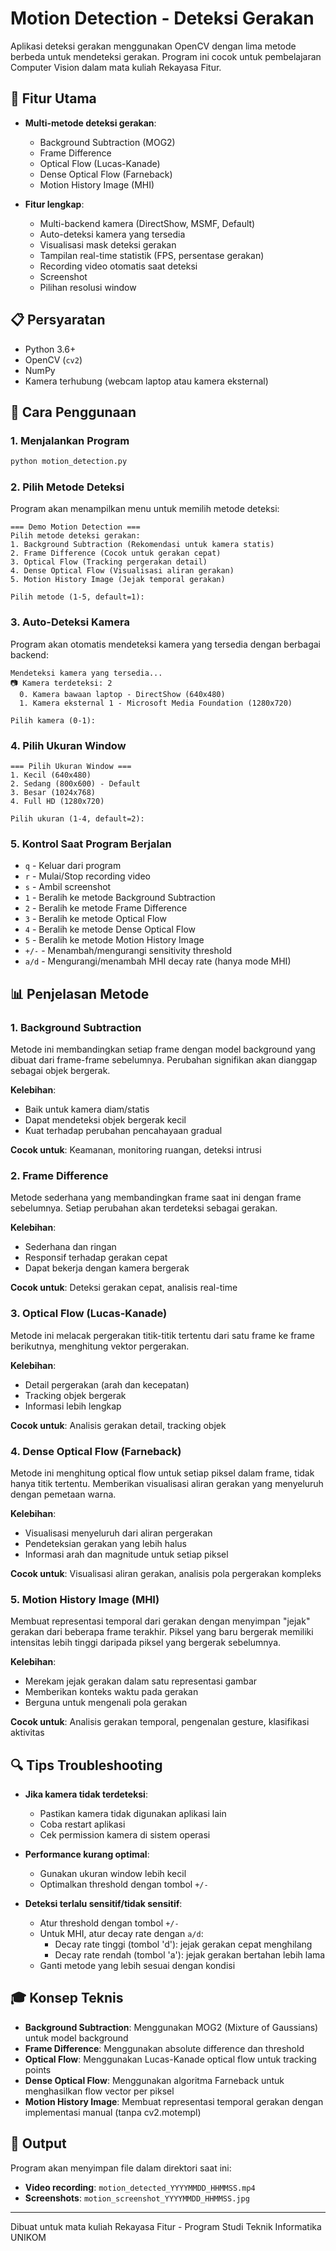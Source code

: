 # Motion Detection - Deteksi Gerakan

Aplikasi deteksi gerakan menggunakan OpenCV dengan lima metode berbeda untuk mendeteksi gerakan. Program ini cocok untuk pembelajaran Computer Vision dalam mata kuliah Rekayasa Fitur.

## 🚀 Fitur Utama

- **Multi-metode deteksi gerakan**:
  - Background Subtraction (MOG2)
  - Frame Difference
  - Optical Flow (Lucas-Kanade)
  - Dense Optical Flow (Farneback)
  - Motion History Image (MHI)

- **Fitur lengkap**:
  - Multi-backend kamera (DirectShow, MSMF, Default) 
  - Auto-deteksi kamera yang tersedia
  - Visualisasi mask deteksi gerakan
  - Tampilan real-time statistik (FPS, persentase gerakan)
  - Recording video otomatis saat deteksi
  - Screenshot
  - Pilihan resolusi window

## 📋 Persyaratan

- Python 3.6+
- OpenCV (`cv2`)
- NumPy
- Kamera terhubung (webcam laptop atau kamera eksternal)

## 🔧 Cara Penggunaan

### 1. Menjalankan Program

```bash
python motion_detection.py
```

### 2. Pilih Metode Deteksi

Program akan menampilkan menu untuk memilih metode deteksi:

```
=== Demo Motion Detection ===
Pilih metode deteksi gerakan:
1. Background Subtraction (Rekomendasi untuk kamera statis)
2. Frame Difference (Cocok untuk gerakan cepat)
3. Optical Flow (Tracking pergerakan detail)
4. Dense Optical Flow (Visualisasi aliran gerakan)
5. Motion History Image (Jejak temporal gerakan)

Pilih metode (1-5, default=1): 
```

### 3. Auto-Deteksi Kamera

Program akan otomatis mendeteksi kamera yang tersedia dengan berbagai backend:

```
Mendeteksi kamera yang tersedia...
📷 Kamera terdeteksi: 2
  0. Kamera bawaan laptop - DirectShow (640x480)
  1. Kamera eksternal 1 - Microsoft Media Foundation (1280x720)

Pilih kamera (0-1):
```

### 4. Pilih Ukuran Window

```
=== Pilih Ukuran Window ===
1. Kecil (640x480)
2. Sedang (800x600) - Default
3. Besar (1024x768)
4. Full HD (1280x720)

Pilih ukuran (1-4, default=2):
```

### 5. Kontrol Saat Program Berjalan

- `q` - Keluar dari program
- `r` - Mulai/Stop recording video
- `s` - Ambil screenshot
- `1` - Beralih ke metode Background Subtraction
- `2` - Beralih ke metode Frame Difference
- `3` - Beralih ke metode Optical Flow
- `4` - Beralih ke metode Dense Optical Flow
- `5` - Beralih ke metode Motion History Image
- `+/-` - Menambah/mengurangi sensitivity threshold
- `a/d` - Mengurangi/menambah MHI decay rate (hanya mode MHI)

## 📊 Penjelasan Metode

### 1. Background Subtraction

Metode ini membandingkan setiap frame dengan model background yang dibuat dari frame-frame sebelumnya. Perubahan signifikan akan dianggap sebagai objek bergerak.

**Kelebihan**:
- Baik untuk kamera diam/statis
- Dapat mendeteksi objek bergerak kecil
- Kuat terhadap perubahan pencahayaan gradual

**Cocok untuk**: Keamanan, monitoring ruangan, deteksi intrusi

### 2. Frame Difference

Metode sederhana yang membandingkan frame saat ini dengan frame sebelumnya. Setiap perubahan akan terdeteksi sebagai gerakan.

**Kelebihan**:
- Sederhana dan ringan
- Responsif terhadap gerakan cepat
- Dapat bekerja dengan kamera bergerak

**Cocok untuk**: Deteksi gerakan cepat, analisis real-time

### 3. Optical Flow (Lucas-Kanade)

Metode ini melacak pergerakan titik-titik tertentu dari satu frame ke frame berikutnya, menghitung vektor pergerakan.

**Kelebihan**:
- Detail pergerakan (arah dan kecepatan)
- Tracking objek bergerak
- Informasi lebih lengkap

**Cocok untuk**: Analisis gerakan detail, tracking objek

### 4. Dense Optical Flow (Farneback)

Metode ini menghitung optical flow untuk setiap piksel dalam frame, tidak hanya titik tertentu.
Memberikan visualisasi aliran gerakan yang menyeluruh dengan pemetaan warna.

**Kelebihan**:
- Visualisasi menyeluruh dari aliran pergerakan
- Pendeteksian gerakan yang lebih halus
- Informasi arah dan magnitude untuk setiap piksel

**Cocok untuk**: Visualisasi aliran gerakan, analisis pola pergerakan kompleks

### 5. Motion History Image (MHI)

Membuat representasi temporal dari gerakan dengan menyimpan "jejak" gerakan dari beberapa frame terakhir. 
Piksel yang baru bergerak memiliki intensitas lebih tinggi daripada piksel yang bergerak sebelumnya.

**Kelebihan**:
- Merekam jejak gerakan dalam satu representasi gambar
- Memberikan konteks waktu pada gerakan
- Berguna untuk mengenali pola gerakan

**Cocok untuk**: Analisis gerakan temporal, pengenalan gesture, klasifikasi aktivitas

## 🔍 Tips Troubleshooting

- **Jika kamera tidak terdeteksi**:
  - Pastikan kamera tidak digunakan aplikasi lain
  - Coba restart aplikasi
  - Cek permission kamera di sistem operasi

- **Performance kurang optimal**:
  - Gunakan ukuran window lebih kecil
  - Optimalkan threshold dengan tombol `+/-`

- **Deteksi terlalu sensitif/tidak sensitif**:
  - Atur threshold dengan tombol `+/-`
  - Untuk MHI, atur decay rate dengan `a/d`:
    - Decay rate tinggi (tombol 'd'): jejak gerakan cepat menghilang
    - Decay rate rendah (tombol 'a'): jejak gerakan bertahan lebih lama
  - Ganti metode yang lebih sesuai dengan kondisi

## 🎓 Konsep Teknis

- **Background Subtraction**: Menggunakan MOG2 (Mixture of Gaussians) untuk model background
- **Frame Difference**: Menggunakan absolute difference dan threshold
- **Optical Flow**: Menggunakan Lucas-Kanade optical flow untuk tracking points
- **Dense Optical Flow**: Menggunakan algoritma Farneback untuk menghasilkan flow vector per piksel
- **Motion History Image**: Membuat representasi temporal gerakan dengan implementasi manual (tanpa cv2.motempl)

## 📂 Output

Program akan menyimpan file dalam direktori saat ini:
- **Video recording**: `motion_detected_YYYYMMDD_HHMMSS.mp4`
- **Screenshots**: `motion_screenshot_YYYYMMDD_HHMMSS.jpg`

---

Dibuat untuk mata kuliah Rekayasa Fitur - Program Studi Teknik Informatika UNIKOM
